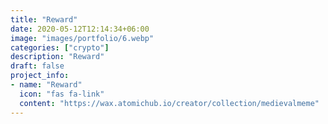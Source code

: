 ```yaml
---
title: "Reward"
date: 2020-05-12T12:14:34+06:00
image: "images/portfolio/6.webp"
categories: ["crypto"]
description: "Reward"
draft: false
project_info:
- name: "Reward"
  icon: "fas fa-link"
  content: "https://wax.atomichub.io/creator/collection/medievalmeme"
---
```

